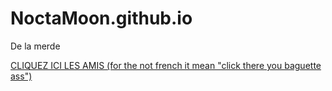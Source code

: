 # NoctaMoon.github.io
De la merde
<!DOCTYPE html>
<html> 
<head>
<metacharset="utf-8"/>
</head>
<body>
<A href=https://www.youtube.com/watch?v=dQw4w9WgXcQ>CLIQUEZ ICI LES AMIS (for the not french it mean "click there you baguette ass")</A>
</body>
</html>
